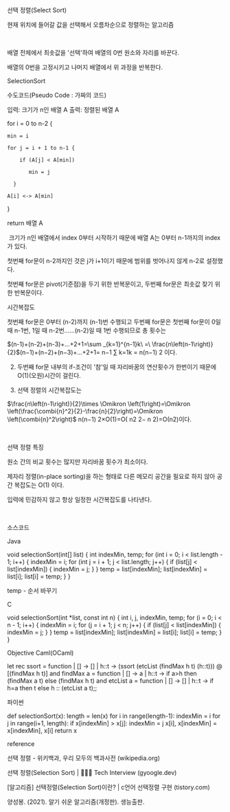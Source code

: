선택 정렬(Select Sort)

현재 위치에 들어갈 값을 선택해서 오름차순으로 정렬하는 알고리즘

​

배열 전체에서 최솟값을 '선택'하여 배열의 0번 원소와 자리를 바꾼다.

배열의 0번을 고정시키고 나머지 배열에서 위 과정을 반복한다. 


SelectionSort

 수도코드(Pseudo Code : 가짜의 코드)

입력: 크기가 n인 배열 A
출력: 정렬된 배열 A

for i = 0 to n-2 {

    min = i

    for j = i + 1 to n-1 {

        if (A[j] < A[min])

           min = j

      }

    A[i] <-> A[min]

  }

return 배열 A

﻿
크기가 n인 배열에서 index 0부터 시작하기 때문에 배열 A는 0부터 n-1까지의 index가 있다. 

첫번째 for문이 n-2까지인 것은 j가 i+1이기 때문에 범위를 벗어나지 않게 n-2로 설정했다. 

첫번째 for문은 pivot(기준점)을 두기 위한 반복문이고, 두번째 for문은 최솟값 찾기 위한 반복문이다.

 

시간복잡도

첫번째 for문은 0부터 (n-2)까지 (n-1)번 수행되고 두번째 for문은 첫번째 for문이 0일 때 n-1번, 1일 때 n-2번......(n-2)일 때 1번 수행되므로 총 횟수는 

$(n-1)+(n-2)+(n-3)+...+2+1=\sum _{k=1}^{n-1}k\ =\ \frac{n\left(n-1\right)}{2}$(n−1)+(n−2)+(n−3)+...+2+1=
n−1
∑
k=1k = 
n(n−1)
2​​
이다.

2. 두번째 for문 내부의 if-조건이 '참'일 때 자리바꿈의 연산횟수가 한번이기 때문에 O(1)(오원)시간이 걸린다.

3. 선택 정렬의 시간복잡도는 

$\frac{n\left(n-1\right)}{2}\times \Omikron \left(1\right)=\Omikron \left(\frac{\combi{n}^2}{2}-\frac{n}{2}\right)=\Omikron \left(\combi{n}^2\right)$
n(n−1)
2​×Ο(1)=Ο(
n2
2​−
n
2​)=Ο(n2)​
이다.

​

선택 정렬 특징

원소 간의 비교 횟수는 많지만 자리바꿈 횟수가 최소이다.

제자리 정렬(in-place sorting)을 하는 형태로 다른 메모리 공간을 필요로 하지 않아 공간 복잡도는 O(1) 이다.

입력에 민감하지 않고 항상 일정한 시간복잡도를 나타낸다.

​

소스코드

Java

void selectionSort(int[] list) { int indexMin, temp; for (int i = 0; i < list.length - 1; i++) { indexMin = i; for (int j = i + 1; j < list.length; j++) { if (list[j] < list[indexMin]) { indexMin = j; } } temp = list[indexMin]; list[indexMin] = list[i]; list[i] = temp; } }

temp - 순서 바꾸기

C

void selectionSort(int *list, const int n) { int i, j, indexMin, temp; for (i = 0; i < n - 1; i++) { indexMin = i; for (j = i + 1; j < n; j++) { if (list[j] < list[indexMin]) { indexMin = j; } } temp = list[indexMin]; list[indexMin] = list[i]; list[i] = temp; } }

Objective Caml(OCaml)

let rec ssort = function | [] -> [] | h::t -> (ssort (etcList (findMax h t) (h::t))) @ [(findMax h t)] and findMax a = function | [] -> a | h::t -> if a>h then (findMax a t) else (findMax h t) and etcList a = function | [] -> [] | h::t -> if h=a then t else h :: (etcList a t);;

파이썬

def selectionSort(x): length = len(x) for i in range(length-1): indexMin = i for j in range(i+1, length): if x[indexMin] > x[j]: indexMin = j x[i], x[indexMin] = x[indexMin], x[i] return x

reference

선택 정렬 - 위키백과, 우리 모두의 백과사전 (wikipedia.org)

선택 정렬(Selection Sort) | 👨🏻‍💻 Tech Interview (gyoogle.dev)

[알고리즘] 선택정렬(Selection Sort)이란? | c언어 선택정렬 구현 (tistory.com)

양성봉. (2021). 알기 쉬운 알고리즘(개정판). 생능출판.
